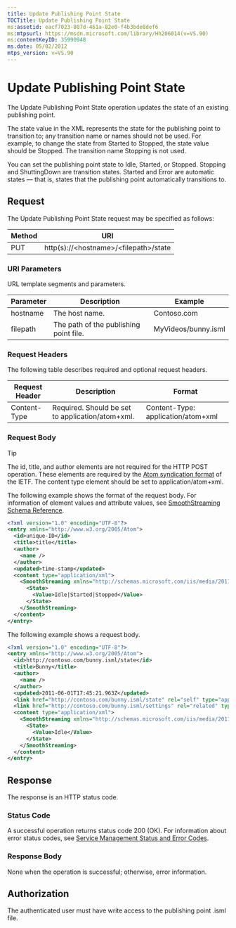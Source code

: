 ```yaml
---
title: Update Publishing Point State
TOCTitle: Update Publishing Point State
ms:assetid: eacf7023-807d-461a-82e0-f4b3bde8def6
ms:mtpsurl: https://msdn.microsoft.com/library/Hh206014(v=VS.90)
ms:contentKeyID: 35990948
ms.date: 05/02/2012
mtps_version: v=VS.90
---
```


# Update Publishing Point State

The Update Publishing Point State operation updates the state of an existing publishing point.

The state value in the XML represents the state for the publishing point to transition to; any transition name or names should not be used. For example, to change the state from Started to Stopped, the state value should be Stopped. The transition name Stopping is not used.

You can set the publishing point state to Idle, Started, or Stopped. Stopping and ShuttingDown are transition states. Started and Error are automatic states — that is, states that the publishing point automatically transitions to.

## Request

The Update Publishing Point State request may be specified as follows:

|Method|URI|
|--- |--- |
|PUT|http(s)://\<hostname>/\<filepath>/state|

### URI Parameters

URL template segments and parameters.

|Parameter|Description|Example|
|--- |--- |--- |
|hostname|The host name.|Contoso.com|
|filepath|The path of the publishing point file.|MyVideos/bunny.isml|

### Request Headers

The following table describes required and optional request headers.

|Request Header|Description|Format|
|--- |--- |--- |
|Content-Type|Required. Should be set to application/atom+xml.|Content-Type: application/atom+xml|

### Request Body

> [!TIP]  
> The id, title, and author elements are not required for the HTTP POST operation. These elements are required by the [Atom syndication format](http://tools.ietf.org/html/rfc4287) of the IETF.
> The content type element should be set to application/atom+xml.

The following example shows the format of the request body. For information of element values and attribute values, see [SmoothStreaming Schema Reference](smoothstreaming-schema-reference.md).

```xml
<?xml version="1.0" encoding="UTF-8"?>
<entry xmlns="http://www.w3.org/2005/Atom">
  <id>unique-ID</id>
  <title>title</title>
  <author>
    <name />
  </author>
  <updated>time-stamp</updated>
  <content type="application/xml">
    <SmoothStreaming xmlns="http://schemas.microsoft.com/iis/media/2011/03/streaming/management">
      <State>
        <Value>Idle|Started|Stopped</Value>
      </State>
    </SmoothStreaming>
  </content>
</entry>
```

The following example shows a request body.

```xml
<?xml version="1.0" encoding="UTF-8"?>
<entry xmlns="http://www.w3.org/2005/Atom">
  <id>http://contoso.com/bunny.isml/state</id>
  <title>Bunny</title>
  <author>
    <name />
  </author>
  <updated>2011-06-01T17:45:21.963Z</updated>
  <link href="http://contoso.com/bunny.isml/state" rel="self" type="application/atom+xml" title="State" />
  <link href="http://contoso.com/bunny.isml/settings" rel="related" type="application/atom+xml" title="Settings" />
  <content type="application/xml">
    <SmoothStreaming xmlns="http://schemas.microsoft.com/iis/media/2011/03/streaming/management">
      <State>
        <Value>Idle</Value>
      </State>
    </SmoothStreaming>
  </content>
</entry>
```

## Response

The response is an HTTP status code.

### Status Code

A successful operation returns status code 200 (OK). For information about error status codes, see [Service Management Status and Error Codes](service-management-status-and-error-codes.md).

### Response Body

None when the operation is successful; otherwise, error information.

## Authorization

The authenticated user must have write access to the publishing point .isml file.
